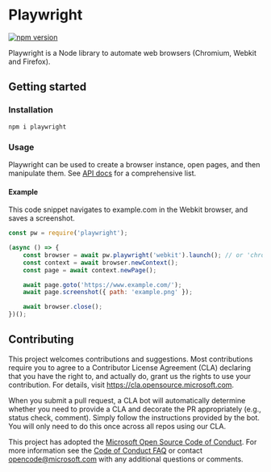 # Playwright

[![npm version](https://badge.fury.io/js/playwright.svg)](https://badge.fury.io/js/playwright)

Playwright is a Node library to automate web browsers (Chromium, Webkit and Firefox).

## Getting started

### Installation

```
npm i playwright
```

### Usage

Playwright can be used to create a browser instance, open pages, and then manipulate them. See [API docs](https://github.com/microsoft/playwright/blob/master/docs/api.md) for a comprehensive list.

#### Example

This code snippet navigates to example.com in the Webkit browser, and saves a screenshot.

```js
const pw = require('playwright');

(async () => {
    const browser = await pw.playwright('webkit').launch(); // or 'chromium', 'firefox'
    const context = await browser.newContext();
    const page = await context.newPage();

    await page.goto('https://www.example.com/');
    await page.screenshot({ path: 'example.png' });

    await browser.close();
})();
```

## Contributing

This project welcomes contributions and suggestions.  Most contributions require you to agree to a
Contributor License Agreement (CLA) declaring that you have the right to, and actually do, grant us
the rights to use your contribution. For details, visit https://cla.opensource.microsoft.com.

When you submit a pull request, a CLA bot will automatically determine whether you need to provide
a CLA and decorate the PR appropriately (e.g., status check, comment). Simply follow the instructions
provided by the bot. You will only need to do this once across all repos using our CLA.

This project has adopted the [Microsoft Open Source Code of Conduct](https://opensource.microsoft.com/codeofconduct/).
For more information see the [Code of Conduct FAQ](https://opensource.microsoft.com/codeofconduct/faq/) or
contact [opencode@microsoft.com](mailto:opencode@microsoft.com) with any additional questions or comments.
